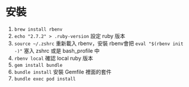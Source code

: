 # 安裝

1. ``brew install rbenv``
1. ``echo "2.7.2" > .ruby-version`` 設定 ruby 版本
1. ``source ~/.zshrc`` 重新載入 rbenv，安裝 rbenv會把 ``eval "$(rbenv init -)"`` 塞入 zshrc 或是 bash_profile 中
1. ``rbenv local`` 確認 local ruby 版本
1. ``gem install bundle``
1.  ``bundle install`` 安裝 Gemfile 裡面的套件
1.  ``bundle exec pod install``
